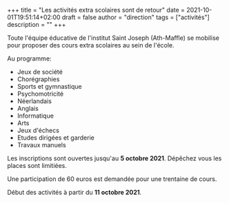 +++
title       = "Les activités extra scolaires sont de retour"
date        = 2021-10-01T19:51:14+02:00
draft       = false
author      = "direction"
tags        = ["activités"]
description = ""
+++

Toute l'équipe éducative de l'institut Saint Joseph (Ath-Maffle) se mobilise pour proposer des cours extra scolaires au sein de l'école.

Au programme:

* Jeux de société
* Chorégraphies
* Sports et gymnastique
* Psychomotricité
* Néerlandais
* Anglais
* Informatique
* Arts
* Jeux d'échecs
* Etudes dirigées et garderie
* Travaux manuels

Les inscriptions sont ouvertes jusqu'au **5 octobre 2021**. Dépêchez vous les places sont limitiées.

Une participation de 60 euros est demandée pour une trentaine de cours.

Début des activités à partir du **11 octobre 2021**.
